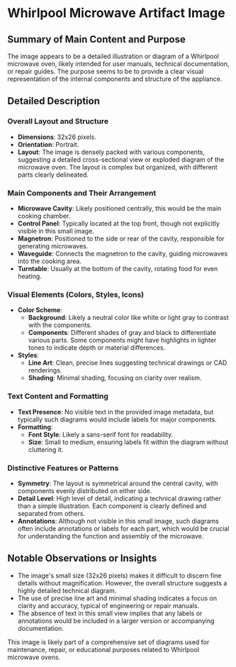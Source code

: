 # Whirlpool Microwave Artifact Image

## Summary of Main Content and Purpose
The image appears to be a detailed illustration or diagram of a Whirlpool microwave oven, likely intended for user manuals, technical documentation, or repair guides. The purpose seems to be to provide a clear visual representation of the internal components and structure of the appliance.

## Detailed Description

### Overall Layout and Structure
- **Dimensions**: 32x26 pixels.
- **Orientation**: Portrait.
- **Layout**: The image is densely packed with various components, suggesting a detailed cross-sectional view or exploded diagram of the microwave oven. The layout is complex but organized, with different parts clearly delineated.

### Main Components and Their Arrangement
- **Microwave Cavity**: Likely positioned centrally, this would be the main cooking chamber.
- **Control Panel**: Typically located at the top front, though not explicitly visible in this small image.
- **Magnetron**: Positioned to the side or rear of the cavity, responsible for generating microwaves.
- **Waveguide**: Connects the magnetron to the cavity, guiding microwaves into the cooking area.
- **Turntable**: Usually at the bottom of the cavity, rotating food for even heating.

### Visual Elements (Colors, Styles, Icons)
- **Color Scheme**:
  - **Background**: Likely a neutral color like white or light gray to contrast with the components.
  - **Components**: Different shades of gray and black to differentiate various parts. Some components might have highlights in lighter tones to indicate depth or material differences.
- **Styles**:
  - **Line Art**: Clean, precise lines suggesting technical drawings or CAD renderings.
  - **Shading**: Minimal shading, focusing on clarity over realism.

### Text Content and Formatting
- **Text Presence**: No visible text in the provided image metadata, but typically such diagrams would include labels for major components.
- **Formatting**:
  - **Font Style**: Likely a sans-serif font for readability.
  - **Size**: Small to medium, ensuring labels fit within the diagram without cluttering it.

### Distinctive Features or Patterns
- **Symmetry**: The layout is symmetrical around the central cavity, with components evenly distributed on either side.
- **Detail Level**: High level of detail, indicating a technical drawing rather than a simple illustration. Each component is clearly defined and separated from others.
- **Annotations**: Although not visible in this small image, such diagrams often include annotations or labels for each part, which would be crucial for understanding the function and assembly of the microwave.

## Notable Observations or Insights
- The image's small size (32x26 pixels) makes it difficult to discern fine details without magnification. However, the overall structure suggests a highly detailed technical diagram.
- The use of precise line art and minimal shading indicates a focus on clarity and accuracy, typical of engineering or repair manuals.
- The absence of text in this small view implies that any labels or annotations would be included in a larger version or accompanying documentation.

This image is likely part of a comprehensive set of diagrams used for maintenance, repair, or educational purposes related to Whirlpool microwave ovens.
